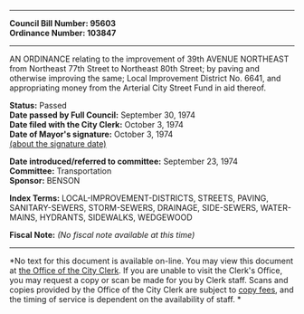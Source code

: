 * * * * *  
  
**Council Bill Number: [](#h0)[](#h2)95603**   
**Ordinance Number: 103847**  
  
* * * * *  
  
AN ORDINANCE relating to the improvement of 39th AVENUE NORTHEAST from Northeast 77th Street to Northeast 80th Street; by paving and otherwise improving the same; Local Improvement District No. 6641, and appropriating money from the Arterial City Street Fund in aid thereof.  
  
**Status:** Passed   
**Date passed by Full Council:** September 30, 1974   
**Date filed with the City Clerk:** October 3, 1974   
**Date of Mayor's signature:** October 3, 1974   
[(about the signature date)](/~public/approvaldate.htm)   
  
  
**Date introduced/referred to committee:** September 23, 1974   
**Committee:** Transportation   
**Sponsor:** BENSON   
  
**Index Terms:** LOCAL-IMPROVEMENT-DISTRICTS, STREETS, PAVING, SANITARY-SEWERS, STORM-SEWERS, DRAINAGE, SIDE-SEWERS, WATER-MAINS, HYDRANTS, SIDEWALKS, WEDGEWOOD  
  
**Fiscal Note:** *(No fiscal note available at this time)*  
  
* * * * *  
  
*No text for this document is available on-line. You may view this document at [the Office of the City Clerk](http://www.seattle.gov/leg/clerk/contactUs.htm). If you are unable to visit the Clerk's Office, you may request a copy or scan be made for you by Clerk staff. Scans and copies provided by the Office of the City Clerk are subject to [copy fees](http://clerk.seattle.gov/~public/clerkfees.htm), and the timing of service is dependent on the availability of staff. *  
  
  
